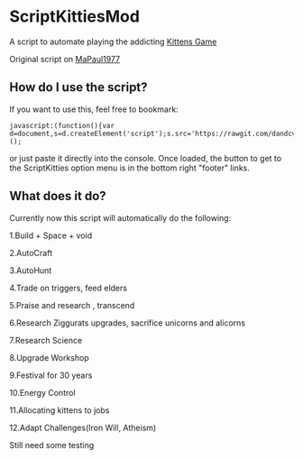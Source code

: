 # ScriptKittiesMod
A script to automate playing the addicting <a href="http://bloodrizer.ru/games/kittens/#">Kittens Game</a>

Original script on <a href="https://github.com/MaPaul1977/KittensGame">MaPaul1977</a>

## How do I use the script?

If you want to use this, feel free to bookmark:

    javascript:(function(){var d=document,s=d.createElement('script');s.src='https://rawgit.com/dandcvs/ScriptKittiesMod/master/kitg.js';d.body.appendChild(s);})();

or just paste it directly into the console. Once loaded, the button to get to the ScriptKitties option menu is in the bottom right "footer" links.


## What does it do?

Currently now this script will automatically do the following:

1.Build + Space + void

2.AutoCraft

3.AutoHunt

4.Trade on triggers, feed elders

5.Praise and research , transcend

6.Research Ziggurats upgrades, sacrifice unicorns and alicorns

7.Research Science

8.Upgrade Workshop

9.Festival for 30 years

10.Energy Control

11.Allocating kittens to jobs

12.Adapt Challenges(Iron Will, Atheism)

Still need some testing
